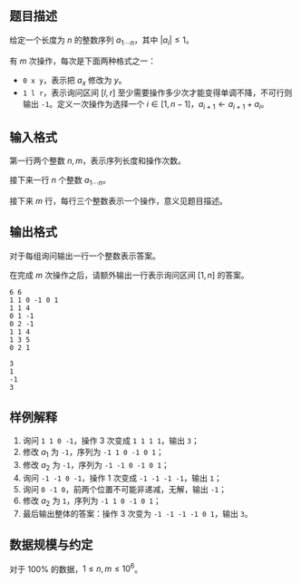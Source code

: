 ## 题目描述

给定一个长度为 $n$ 的整数序列 $a_{1\cdots n}$，其中 $|a_i|\leq 1$。

有 $m$ 次操作，每次是下面两种格式之一：

- `0 x y`，表示把 $a_x$ 修改为 $y$。
- `1 l r`，表示询问区间 $[l,r]$ 至少需要操作多少次才能变得单调不降，不可行则输出 `-1`。定义一次操作为选择一个 $i\in[1,n-1]$，$a_{i+1}\leftarrow a_{i+1}+a_i$。

## 输入格式

第一行两个整数 $n,m$，表示序列长度和操作次数。

接下来一行 $n$ 个整数 $a_{1\cdots n}$。

接下来 $m$ 行，每行三个整数表示一个操作，意义见题目描述。

## 输出格式

对于每组询问输出一行一个整数表示答案。

在完成 $m$ 次操作之后，请额外输出一行表示询问区间 $[1,n]$ 的答案。

```input1
6 6
1 1 0 -1 0 1
1 1 4
0 1 -1
0 2 -1
1 1 4
1 3 5
0 2 1
```

```output1
3
1
-1
3
```

## 样例解释

1. 询问 `1 1 0 -1`，操作 $3$ 次变成 `1 1 1 1`，输出 `3`；
2. 修改 $a_1$ 为 `-1`，序列为 `-1 1 0 -1 0 1`；
3. 修改 $a_2$ 为 `-1`，序列为 `-1 -1 0 -1 0 1`；
4. 询问 `-1 -1 0 -1`，操作 $1$ 次变成 `-1 -1 -1 -1`，输出 `1`；
5. 询问 `0 -1 0`，前两个位置不可能非递减，无解，输出 `-1`；
6. 修改 $a_2$ 为 `1`，序列为 `-1 1 0 -1 0 1`；
7. 最后输出整体的答案：操作 $3$ 次变为 `-1 -1 -1 -1 0 1`，输出 `3`。

## 数据规模与约定

对于 $100\%$ 的数据，$1\leq n,m\leq 10^6$。

